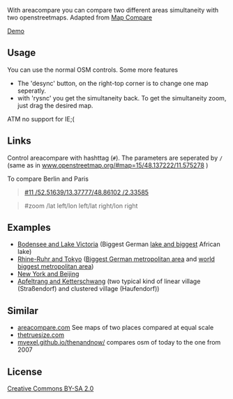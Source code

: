 With areacompare you can compare two different areas simultaneity with two openstreetmaps.
Adapted from [Map Compare](//tools.geofabrik.de/mc/)

[Demo](//klml.github.io/areacompare/)

## Usage

You can use the normal OSM controls. Some more features

* The 'desync' button, on the right-top corner is to change one map seperatly.
* with 'rysnc' you get the simultaneity back. To get the simultaneity zoom, just drag the desired map.


ATM no support for IE;(

## Links

Control areacompare with hashttag (```#```).
The parameters are seperated by ```/``` (same as in www.openstreetmap.org/#map=15/48.137222/11.575278 )

To compare Berlin and Paris

> [#11  /52.51639/13.37777/48.86102 /2.33585](//klml.github.io/areacompare/#11/52.51639/13.37777/48.86102/2.33585)

> #zoom /lat left/lon left/lat right/lon right


## Examples

* [Bodensee and Lake Victoria](https://klml.github.io/areacompare/#9/47.6333/9.36666/-1/33) (Biggest German  [lake and biggest](https://en.wikipedia.org/wiki/List_of_lakes_by_area) African lake)
* [Rhine-Ruhr and Tokyo](https://klml.github.io/areacompare/#10/51.24329/7.02857/35.73463/139.76538) ([Biggest German metropolitan area](https://en.wikipedia.org/wiki/Rhine-Ruhr) and [world biggest metropolitan area](https://en.wikipedia.org/wiki/Greater_Tokyo_Area))
* [New York and Beijing](https://klml.github.io/areacompare/#12/40.70109/-73.9953/39.90521/116.369)
* [Apfeltrang and Ketterschwang](https://klml.github.io/areacompare/#16/47.83904/10.59219/47.96599/10.70132) (two typical kind of linear village (Straßendorf) and clustered village (Haufendorf))

## Similar

* [areacompare.com](http://areacompare.com) See maps of two places compared at equal scale
* [thetruesize.com](https://thetruesize.com)
* [mvexel.github.io/thenandnow/](https://mvexel.github.io/thenandnow/) compares osm of today to the one from 2007

## License
[Creative Commons BY-SA 2.0](http://creativecommons.org/licenses/by-sa/2.0/)
